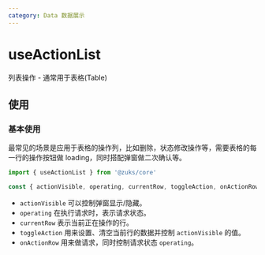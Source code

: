 ```yaml
---
category: Data 数据展示
---
```


# useActionList

列表操作 - 通常用于表格(Table)

## 使用

### 基本使用

最常见的场景是应用于表格的操作列，比如删除，状态修改操作等，需要表格的每一行的操作按钮做 loading，同时搭配弹窗做二次确认等。

```ts
import { useActionList } from '@zuks/core'

const { actionVisible, operating, currentRow, toggleAction, onActionRow, makeActionMap } = useActionList()
```

- `actionVisible` 可以控制弹窗显示/隐藏。
- `operating` 在执行请求时，表示请求状态。
- `currentRow` 表示当前正在操作的行。
- `toggleAction` 用来设置、清空当前行的数据并控制 `actionVisible` 的值。
- `onActionRow` 用来做请求，同时控制请求状态 `operating`。
